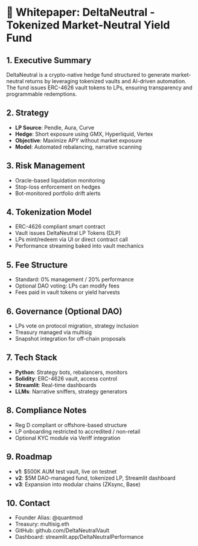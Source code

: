# 📄 Whitepaper: DeltaNeutral - Tokenized Market-Neutral Yield Fund

## 1. Executive Summary
DeltaNeutral is a crypto-native hedge fund structured to generate market-neutral returns by leveraging tokenized vaults and AI-driven automation. The fund issues ERC-4626 vault tokens to LPs, ensuring transparency and programmable redemptions.

## 2. Strategy
- **LP Source**: Pendle, Aura, Curve
- **Hedge**: Short exposure using GMX, Hyperliquid, Vertex
- **Objective**: Maximize APY without market exposure
- **Model**: Automated rebalancing, narrative scanning

## 3. Risk Management
- Oracle-based liquidation monitoring
- Stop-loss enforcement on hedges
- Bot-monitored portfolio drift alerts

## 4. Tokenization Model
- ERC-4626 compliant smart contract
- Vault issues DeltaNeutral LP Tokens (DLP)
- LPs mint/redeem via UI or direct contract call
- Performance streaming baked into vault mechanics

## 5. Fee Structure
- Standard: 0% management / 20% performance
- Optional DAO voting: LPs can modify fees
- Fees paid in vault tokens or yield harvests

## 6. Governance (Optional DAO)
- LPs vote on protocol migration, strategy inclusion
- Treasury managed via multisig
- Snapshot integration for off-chain proposals

## 7. Tech Stack
- **Python**: Strategy bots, rebalancers, monitors
- **Solidity**: ERC-4626 vault, access control
- **Streamlit**: Real-time dashboards
- **LLMs**: Narrative sniffers, strategy generators

## 8. Compliance Notes
- Reg D compliant or offshore-based structure
- LP onboarding restricted to accredited / non-retail
- Optional KYC module via Veriff integration

## 9. Roadmap
- **v1**: $500K AUM test vault, live on testnet
- **v2**: $5M DAO-managed fund, tokenized LP, Streamlit dashboard
- **v3**: Expansion into modular chains (ZKsync, Base)

## 10. Contact
- Founder Alias: @quantmod
- Treasury: multisig.eth
- GitHub: github.com/DeltaNeutralVault
- Dashboard: streamlit.app/DeltaNeutralPerformance

